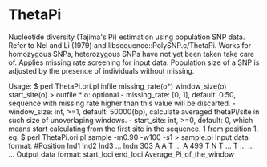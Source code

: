 # ThetaPi
Nucleotide diversity (Tajima's Pi) estimation using population SNP data. Refer to Nei and Li (1979) and libsequence::PolySNP.c/ThetaPi.
Works for homozygous SNPs, heterozygous SNPs have not yet been taken take care of.
Applies missing rate screening for input data. Population size of a SNP is adjusted by the presence of individuals without missing.


Usage: $ perl ThetaPi.ori.pl infile missing_rate(o*) window_size(o) start_site(o) > outfile
\* o: optional
\- missing_rate: [0, 1], default: 0.50, sequence with missing rate higher than this value will be discarted.
\- window_size: int, >=1, default: 50000(bp), calculate averaged thetaPi/site in such size of unoverlaping windows.
\- start_site: int, >=0, default: 0, which means start calculating from the first site in the sequence. 1 from position 1.
eg: \$ perl ThetaPi.ori.pl sample -m0.90 -w100 -s1 > sample.pi
Input data format:
#Position Ind1 Ind2 Ind3 ... Indn
303 A A T ... A
499 T N T ... T
... ...
...
Output data format: start_loci end_loci Average_Pi_of_the_window

